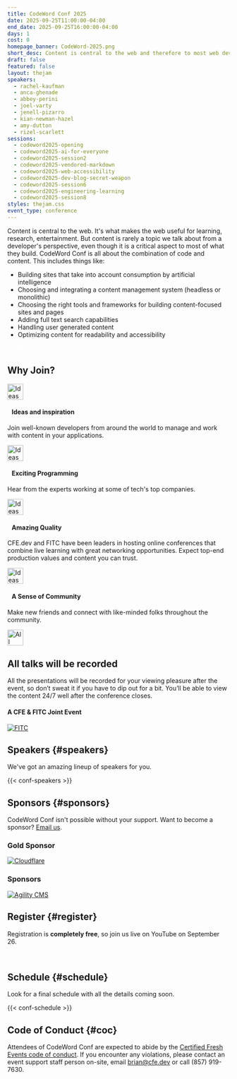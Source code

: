 ```yaml
---
title: CodeWord Conf 2025
date: 2025-09-25T11:00:00-04:00
end_date: 2025-09-25T16:00:00-04:00
days: 1
cost: 0
homepage_banner: CodeWord-2025.png
short_desc: Content is central to the web and therefore to most web developers' daily work. CodeWord Conf is all about the combination of code and content.
draft: false
featured: false
layout: thejam
speakers:
  - rachel-kaufman
  - anca-ghenade
  - abbey-perini
  - joel-varty
  - jenell-pizarro
  - kian-newman-hazel
  - amy-dutton
  - rizel-scarlett
sessions:
  - codeword2025-opening
  - codeword2025-ai-for-everyone
  - codeword2025-session2
  - codeword2025-vendored-markdown
  - codeword2025-web-accessibility
  - codeword2025-dev-blog-secret-weapon
  - codeword2025-session6
  - codeword2025-engineering-learning
  - codeword2025-session8
styles: thejam.css
event_type: conference
---
```


Content is central to the web. It's what makes the web useful for learning, research, entertainment. But content is rarely a topic we talk about from a developer's perspective, even though it is a critical aspect to most of what they build. CodeWord Conf is all about the combination of code and content.  This includes things like:

* Building sites that take into account consumption by artificial intelligence
* Choosing and integrating a content management system (headless or monolithic)
* Choosing the right tools and frameworks for building content-focused sites and pages
* Adding full text search capabilities
* Handling user generated content
* Optimizing content for readability and accessibility

<div class="mt-8 mb-8 flex items-center justify-center w-full">
<a class="button" style="text-decoration:none;color:#FFF" href="https://www.eventcreate.com/e/codeword25" target="_blank">
 Register for free!
</a>
</div>

## Why Join?

<div class="container px-6 mx-auto mt-8">
  <div class="grid gap-8 lg:grid-cols-2">
    <article>
      <div class="flex items-center mb-8">
      <p><img src="/img/thejam/iconmonstr-idea-7-1.svg" alt="Ideas and Inspiration" width="36" height="36"></p>
      <h4 style="margin-left:.7em">Ideas and inspiration</h4>
      </div>
      <p class="text-base">Join well-known developers from around the world to manage and work with content in your applications.</p>
    </article>
    <article>
      <div class="flex items-center mb-8">
      <p><img src="/img/thejam/iconmonstr-rocket-14-1.svg" alt="Ideas and Inspiration" width="36" height="36"></p>
      <h4 style="margin-left:.7em">Exciting Programming</h4>
      </div>
      <p class="text-base">Hear from the experts working at some of tech's top companies.</p>
    </article>
    <article>
      <div class="flex items-center mb-8">
      <p><img src="/img/thejam/iconmonstr-thumb-15-1.svg" alt="Ideas and Inspiration" width="36" height="36"></p>
      <h4 style="margin-left:.7em">Amazing Quality</h4>
      </div>
      <p class="text-base">CFE.dev and FITC have been leaders in hosting online conferences that combine live learning with great networking opportunities. Expect top-end production values and content you can trust.</p>
    </article>
    <article>
      <div class="flex items-center mb-8">
      <p><img src="/img/thejam/iconmonstr-friend-3-1.svg" alt="Ideas and Inspiration" width="36" height="36"></p>
      <h4 style="margin-left:.7em">A Sense of Community</h4>
      </div>
      <p class="text-base">Make new friends and connect with like-minded folks throughout the community.</p>
    </article>
  </div>
</div>

<section class="mt-28 border border-gray-300 rounded">
  <div class="flex flex-col items-center justify-center p-6 pt-6 pb-4 text-center rounded highlight-pattern-signal">
    <span class="flex items-center justify-center flex-shrink-0 w-24 h-24 mr-4 -mt-20 rounded-full bg-lightBlue" aria-hidden="true">
      <img src="/img/thejam/iconmonstr-video-camera-1-1.svg" alt="All talks will be recorded" width="36" height="36">
    </span>
    <h2 class="mt-4 mb-2 text-3xl font-bold leading-tight text-blue">All talks will be recorded</a></h2>
  </div>
  <div class="p-6">
    All the presentations will be recorded for your viewing pleasure after the event, so don’t sweat it if you have to dip out for a bit. You’ll be able to view the content 24/7 well after the conference closes.
  </div>
</section>

#### A CFE & FITC Joint Event

[![FITC](/img/sponsors/fitc.png)](https://fitc.ca)

## Speakers {#speakers}

We've got an amazing lineup of speakers for you.

{{< conf-speakers >}}

## Sponsors {#sponsors}

CodeWord Conf isn't possible without your support. Want to become a sponsor? [Email us](mailto:brian@cfe.dev).

<section>
    <h3 id="lead-day-sponsors" class="mb-6 text-2xl font-bold">Gold Sponsor</h3>
    <div class="flex grid gap-8 mb-6 lg:grid-cols-2">
        <article class="flex flex-row items-center">
            <div>
                <a href="https://cloudflare.com/"><img src="/img/sponsors/cloudflare.png" alt="Cloudflare"></a>
            </div>
        </article>
    </div>
    <h3 id="sponsors-1" class="mb-6 text-2xl font-bold">Sponsors</h3>
    <div class="flex grid gap-8 mb-6 lg:grid-cols-2">
        <article class="flex flex-row items-center">
            <div>
                <a href="https://agilitycms.com/"><img src="/img/sponsors/agilitycms.png" alt="Agility CMS"></a>
            </div>
        </article>
    </div>
</section>

## Register {#register}

Registration is **completely free**, so join us live on YouTube on September 26.

<div class="mt-8 mb-8 flex items-center justify-center w-full">
<a class="button" style="text-decoration:none;color:#FFF" href="https://www.eventcreate.com/e/codeword25">
 Register for free!
</a>
</div>

## Schedule {#schedule}

Look for a final schedule with all the details coming soon.

{{< conf-schedule >}}

## Code of Conduct {#coc}

Attendees of CodeWord Conf are expected to abide by the [Certified Fresh Events code of conduct](/conduct). If you encounter any violations, please contact an event support staff person on-site, email [brian@cfe.dev](mailto:brian@cfe.dev) or call (857) 919-7630.
